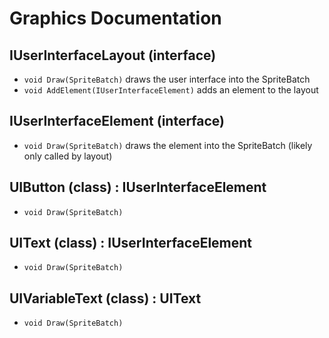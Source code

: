 # Graphics Documentation

## IUserInterfaceLayout (interface)
- `void Draw(SpriteBatch)` draws the user interface into the SpriteBatch
- `void AddElement(IUserInterfaceElement)` adds an element to the layout

## IUserInterfaceElement (interface)
- `void Draw(SpriteBatch)` draws the element into the SpriteBatch (likely only called by layout)

## UIButton (class) : IUserInterfaceElement
- `void Draw(SpriteBatch)`

## UIText (class) : IUserInterfaceElement
- `void Draw(SpriteBatch)`

## UIVariableText (class) : UIText
- `void Draw(SpriteBatch)`
